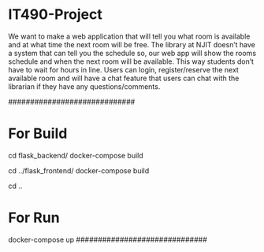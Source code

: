 # IT490-Project
We want to make a web application that will tell you what room 
is available and at what time the next room will be free. 
The library at NJIT doesn’t have a system that can tell you the
schedule so, our web app will show the rooms schedule and when the
 next room will be available. This way students don’t have to wait 
for hours in line. Users can login, register/reserve the next available
 room and will have a chat feature that users can chat with the librarian
 if they have any questions/comments.


#############################
# For Build

cd flask_backend/
docker-compose build

cd ../flask_frontend/
docker-compose build

cd ..

# For Run

docker-compose up
##############################